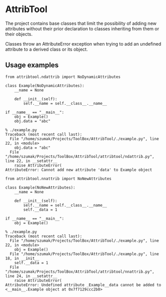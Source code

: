 # AttribTool

The project contains base classes that limit the possibility of adding new attributes without their prior declaration to classes inheriting from them or their objects.

Classes throw an AttributeError exception when trying to add an undefined attribute to a derived class or its object.

## Usage examples

```
from attribtool.ndattrib import NoDynamicAttributes

class Example(NoDynamicAttributes):
    __name = None

    def __init__(self):
        self.__name = self.__class__.__name__

if __name__ == "__main__":
    obj = Example()
    obj.data = "abc"
```
```
% ./example.py
Traceback (most recent call last):
  File "/home/szumak/Projects/ToolBox/AttribTool/./example.py", line 22, in <module>
    obj.data = "abc"
  File "/home/szumak/Projects/ToolBox/AttribTool/attribtool/ndattrib.py", line 22, in __setattr__
    raise AttributeError(
AttributeError: Cannot add new attribute 'data' to Example object
```

```
from attribtool.nnattrib import NoNewAttributes

class Example(NoNewAttributes):
    __name = None

    def __init__(self):
        self.__name = self.__class__.__name__
        self.__data = 1

if __name__ == "__main__":
    obj = Example()
```
```
% ./example.py
Traceback (most recent call last):
  File "/home/szumak/Projects/ToolBox/AttribTool/./example.py", line 22, in <module>
    obj = Example()
  File "/home/szumak/Projects/ToolBox/AttribTool/./example.py", line 18, in __init__
    self.__data = 1
  File "/home/szumak/Projects/ToolBox/AttribTool/attribtool/nnattrib.py", line 24, in __setattr__
    raise AttributeError(
AttributeError: Undefined attribute _Example__data cannot be added to <__main__.Example object at 0x7f7129ccc2b0>
```
